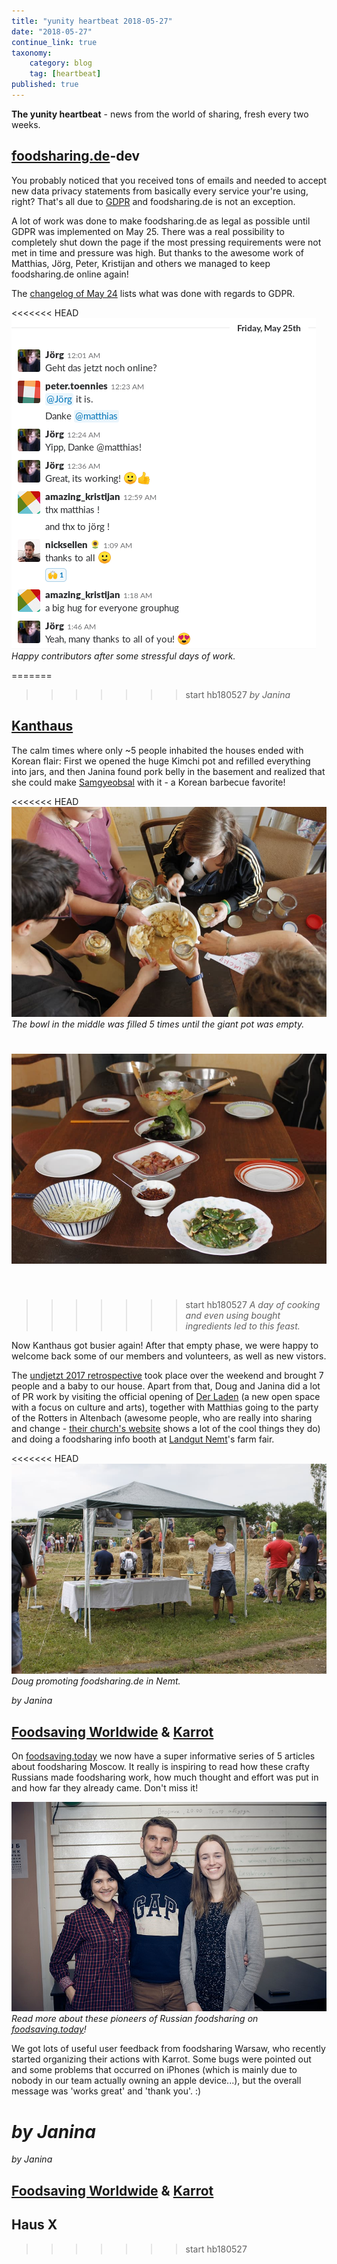 ```yaml
---
title: "yunity heartbeat 2018-05-27"
date: "2018-05-27"
continue_link: true
taxonomy:
    category: blog
    tag: [heartbeat]
published: true
---
```


**The yunity heartbeat** - news from the world of sharing, fresh every two weeks.

## [foodsharing.de](https://foodsharing.de)-dev
You probably noticed that you received tons of emails and needed to accept new data privacy statements from basically every service your're using, right? That's all due to [GDPR](https://en.wikipedia.org/wiki/General_Data_Protection_Regulation) and foodsharing.de is not an exception.

A lot of work was done to make foodsharing.de as legal as possible until GDPR was implemented on May 25. There was a real possibility to completely shut down the page if the most pressing requirements were not met in time and pressure was high. But thanks to the awesome work of Matthias, Jörg, Peter, Kristijan and others we managed to keep foodsharing.de online again!

The [changelog of May 24](https://beta.foodsharing.de/?page=content&sub=changelog) lists what was done with regards to GDPR.

<<<<<<< HEAD
![](fsdegdpr.png)</br>
_Happy contributors after some stressful days of work._

=======
>>>>>>> start hb180527
_by Janina_

## [Kanthaus](https://kanthaus.online)
The calm times where only ~5 people inhabited the houses ended with Korean flair: First we opened the huge Kimchi pot and refilled everything into jars, and then Janina found pork belly in the basement and realized that she could make [Samgyeobsal](https://www.maangchi.com/recipe/samgyeopsal-gui) with it - a Korean barbecue favorite!

<<<<<<< HEAD
![](kimchirefilling.jpg)</br>
_The bowl in the middle was filled 5 times until the giant pot was empty._

![](samgyeobsal.jpg)</br>
=======
![]()
>>>>>>> start hb180527
_A day of cooking and even using bought ingredients led to this feast._

Now Kanthaus got busier again! After that empty phase, we were happy to welcome back some of our members and volunteers, as well as new vistors.

The [undjetzt 2017 retrospective](https://kanthaus.online/events/2018-05-25_undjetzt17-retrospective) took place over the weekend and brought 7 people and a baby to our house. Apart from that, Doug and Janina did a lot of PR work by visiting the official opening of [Der Laden](https://www.ndk-wurzen.de/Aktuelles/-Der-Laden--eroeffnet-in-Wurzen/42d2122/) (a new open space with a focus on culture and arts), together with Matthias going to the party of the Rotters in Altenbach (awesome people, who are really into sharing and change - [their church's website](https://dorfkirche-altenbach.jimdo.com/) shows a lot of the cool things they do) and doing a foodsharing info booth at [Landgut Nemt](http://www.landgut-nemt.de/)'s farm fair.

<<<<<<< HEAD
![](hoffestdoug.jpg)</br>
_Doug promoting foodsharing.de in Nemt._

_by Janina_

## [Foodsaving Worldwide](https://foodsaving.world) & [Karrot](https://karrot.world)
On [foodsaving.today](https://foodsaving.today) we now have a super informative series of 5 articles about foodsharing Moscow. It really is inspiring to read how these crafty Russians made foodsharing work, how much thought and effort was put in and how far they already came. Don't miss it!

![](a-team.jpg)
_Read more about these pioneers of Russian foodsharing on [foodsaving.today](https://foodsaving.today)!_

We got lots of useful user feedback from foodsharing Warsaw, who recently started organizing their actions with Karrot. Some bugs were pointed out and some problems that occurred on iPhones (which is mainly due to nobody in our team actually owning an apple device...), but the overall message was 'works great' and 'thank you'. :)

_by Janina_
=======
_by Janina_

## [Foodsaving Worldwide](https://foodsaving.world) & [Karrot](https://karrot.world)

## Haus X
>>>>>>> start hb180527
